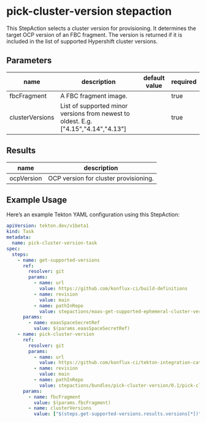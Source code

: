# pick-cluster-version stepaction

This StepAction selects a cluster version for provisioning. It determines the target OCP version of an FBC fragment. 
The version is returned if it is included in the list of supported Hypershift cluster versions.

## Parameters
|name|description|default value|required|
|---|---|---|---|
|fbcFragment|A FBC fragment image.||true|
|clusterVersions|List of supported minor versions from newest to oldest. E.g. ["4.15","4.14","4.13"]||true|

## Results
|name|description|
|---|---|
|ocpVersion|OCP version for cluster provisioning.|

## Example Usage

Here’s an example Tekton YAML configuration using this StepAction:

```yaml
apiVersion: tekton.dev/v1beta1
kind: Task
metadata:
  name: pick-cluster-version-task
spec:
  steps:
    - name: get-supported-versions
      ref:
        resolver: git
        params:
          - name: url
            value: https://github.com/konflux-ci/build-definitions
          - name: revision
            value: main
          - name: pathInRepo
            value: stepactions/eaas-get-supported-ephemeral-cluster-versions/0.1/eaas-get-supported-ephemeral-cluster-versions.yaml
      params:
        - name: eaasSpaceSecretRef
          value: $(params.eaasSpaceSecretRef)
    - name: pick-cluster-version
      ref:
        resolver: git
        params:
          - name: url
            value: https://github.com/konflux-ci/tekton-integration-catalog
          - name: revision
            value: main
          - name: pathInRepo
            value: stepactions/bundles/pick-cluster-version/0.1/pick-cluster-version.yaml
      params:
        - name: fbcFragment
          value: $(params.fbcFragment)
        - name: clusterVersions
          value: ["$(steps.get-supported-versions.results.versions[*])"]
```